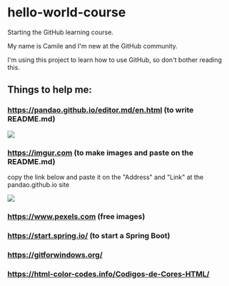 # hello-world-course
Starting the GitHub learning course.

My name is Camile and I'm new at the GitHub community.

I'm using this project to learn how to use GitHub, so don't bother reading this.

## Things to help me:
### https://pandao.github.io/editor.md/en.html **(to write README.md)**
[![](https://i.imgur.com/LyduwPA.png)](https://i.imgur.com/LyduwPA.png)

### https://imgur.com **(to make images and paste on the README.md)**

copy the link below and paste it on the "Address" and "Link" at the pandao.github.io site

[![](https://i.imgur.com/oP9ZDJb.png)](https://i.imgur.com/oP9ZDJb.png)

### https://www.pexels.com **(free images)**

### https://start.spring.io/ **(to start a Spring Boot)**

### https://gitforwindows.org/ 

### https://html-color-codes.info/Codigos-de-Cores-HTML/
